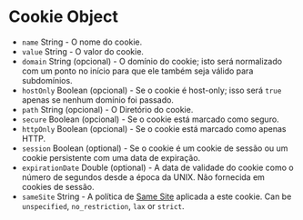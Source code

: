 # Cookie Object

* `name` String - O nome do cookie.
* `value` String - O valor do cookie.
* `domain` String (opcional) - O domínio do cookie; isto será normalizado com um ponto no início para que ele também seja válido para subdomínios.
* `hostOnly` Boolean (opcional) - Se o cookie é host-only; isso será `true` apenas se nenhum domínio foi passado.
* `path` String (opcional) - O Diretório do cookie.
* `secure` Boolean (opcional) - Se o cookie está marcado como seguro.
* `httpOnly` Boolean (opcional) - Se o cookie está marcado como apenas HTTP.
* `session` Boolean (optional) - Se o cookie é um cookie de sessão ou um cookie persistente com uma data de expiração.
* `expirationDate` Double (optional) - A data de validade do cookie como o número de segundos desde a época da UNIX. Não fornecida em cookies de sessão.
* `sameSite` String - A política de [Same Site](https://developer.mozilla.org/en-US/docs/Web/HTTP/Cookies#SameSite_cookies) aplicada a este cookie.  Can be `unspecified`, `no_restriction`, `lax` or `strict`.
